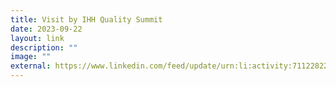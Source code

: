 ```yaml
---
title: Visit by IHH Quality Summit
date: 2023-09-22
layout: link
description: ""
image: ""
external: https://www.linkedin.com/feed/update/urn:li:activity:7112282294970646528
---
```

